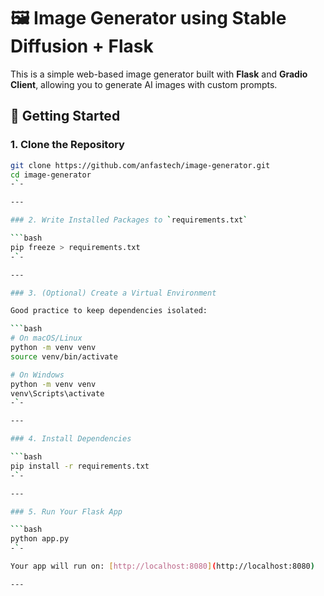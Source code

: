 # 🖼️ Image Generator using Stable Diffusion + Flask

This is a simple web-based image generator built with **Flask** and **Gradio Client**, allowing you to generate AI images with custom prompts.

## 🚀 Getting Started

### 1. Clone the Repository

```bash
git clone https://github.com/anfastech/image-generator.git
cd image-generator
-`-

---

### 2. Write Installed Packages to `requirements.txt`

```bash
pip freeze > requirements.txt
-`-

---

### 3. (Optional) Create a Virtual Environment

Good practice to keep dependencies isolated:

```bash
# On macOS/Linux
python -m venv venv
source venv/bin/activate

# On Windows
python -m venv venv
venv\Scripts\activate
-`-

---

### 4. Install Dependencies

```bash
pip install -r requirements.txt
-`-

---

### 5. Run Your Flask App

```bash
python app.py
-`-

Your app will run on: [http://localhost:8080](http://localhost:8080)

---


